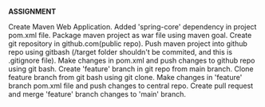 **ASSIGNMENT**

Create Maven Web Application.
Added 'spring-core' dependency in project pom.xml file.
Package maven project as war file using maven goal.
Create git repository in github.com(public repo).
Push maven project into github repo using gitbash (/target folder shouldn't be commited, and this is .gitignore file).
Make changes in pom.xml and push changes to github repo using git bash.
Create 'feature' branch in git repo from main branch.
Clone feature branch from git bash using git clone.
Make changes in 'feature' branch pom.xml file and push changes to central repo.
Create pull request and merge 'feature' branch changes to 'main' branch.
